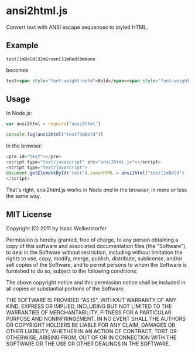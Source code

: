 # ansi2html.js

Convert text with ANSI escape sequences to styled HTML.

## Example

```
test[1mBold[32mGreen[31mRed[0mNone
```
    
becomes

```html
test<span style="font-weight:bold">Bold</span><span style="font-weight:bold;color:green">Green</span><span style="font-weight:bold;color:red">Red</span>None
```

## Usage

In Node.js:

```js
var ansi2html = require('ansi2html')

console.log(ansi2html("test[1mBold"))
```

In the browser:

```js
<pre id="test"></pre>
<script type="text/javascript" src="ansi2html.js"></script>
<script type="text/javascript">
document.getElementById('test').innerHTML = ansi2html("test[1mBold")
</script>
```

That's right, ansi2html.js works in Node *and* in the browser, in more or less the same way.

## MIT License

Copyright (C) 2011 by Isaac Wolkerstorfer

Permission is hereby granted, free of charge, to any person obtaining a copy
of this software and associated documentation files (the "Software"), to deal
in the Software without restriction, including without limitation the rights
to use, copy, modify, merge, publish, distribute, sublicense, and/or sell
copies of the Software, and to permit persons to whom the Software is
furnished to do so, subject to the following conditions:

The above copyright notice and this permission notice shall be included in
all copies or substantial portions of the Software.

THE SOFTWARE IS PROVIDED "AS IS", WITHOUT WARRANTY OF ANY KIND, EXPRESS OR
IMPLIED, INCLUDING BUT NOT LIMITED TO THE WARRANTIES OF MERCHANTABILITY,
FITNESS FOR A PARTICULAR PURPOSE AND NONINFRINGEMENT. IN NO EVENT SHALL THE
AUTHORS OR COPYRIGHT HOLDERS BE LIABLE FOR ANY CLAIM, DAMAGES OR OTHER
LIABILITY, WHETHER IN AN ACTION OF CONTRACT, TORT OR OTHERWISE, ARISING FROM,
OUT OF OR IN CONNECTION WITH THE SOFTWARE OR THE USE OR OTHER DEALINGS IN
THE SOFTWARE.


